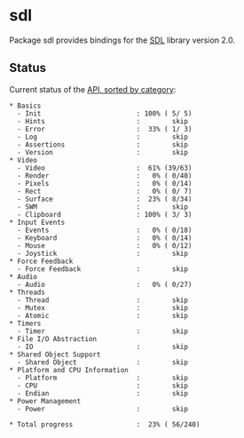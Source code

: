 # sdl

Package sdl provides bindings for the [SDL](http://www.libsdl.org/) library
version 2.0.

## Status

Current status of the
[API, sorted by category](http://wiki.libsdl.org/moin.cgi/APIByCategory):

    * Basics
      - Init                        : 100% ( 5/ 5)
      - Hints                       :        skip
      - Error                       :  33% ( 1/ 3)
      - Log                         :        skip
      - Assertions                  :        skip
      - Version                     :        skip
    * Video
      - Video                       :  61% (39/63)
      - Render                      :   0% ( 0/40)
      - Pixels                      :   0% ( 0/14)
      - Rect                        :   0% ( 0/ 7)
      - Surface                     :  23% ( 8/34)
      - SWM                         :        skip
      - Clipboard                   : 100% ( 3/ 3)
    * Input Events
      - Events                      :   0% ( 0/18)
      - Keyboard                    :   0% ( 0/14)
      - Mouse                       :   0% ( 0/12)
      - Joystick                    :        skip
    * Force Feedback
      - Force Feedback              :        skip
    * Audio
      - Audio                       :   0% ( 0/27)
    * Threads
      - Thread                      :        skip
      - Mutex                       :        skip
      - Atomic                      :        skip
    * Timers
      - Timer                       :        skip
    * File I/O Abstraction
      - IO                          :        skip
    * Shared Object Support
      - Shared Object               :        skip
    * Platform and CPU Information
      - Platform                    :        skip
      - CPU                         :        skip
      - Endian                      :        skip
    * Power Management
      - Power                       :        skip

    * Total progress                :  23% ( 56/240)
